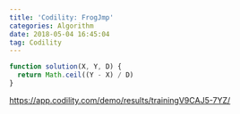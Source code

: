 ```yaml
---
title: 'Codility: FrogJmp'
categories: Algorithm
date: 2018-05-04 16:45:04
tag: Codility
---
```



```javascript
function solution(X, Y, D) {
  return Math.ceil((Y - X) / D)
}
```
https://app.codility.com/demo/results/trainingV9CAJ5-7YZ/